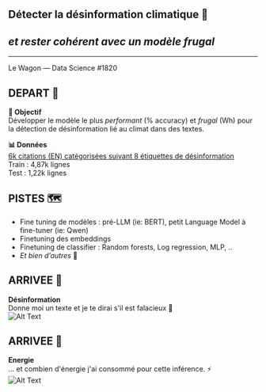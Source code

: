 ## Détecter la désinformation climatique 📝   
## *et rester cohérent avec un modèle frugal* 
  
---  
Le Wagon — Data Science #1820

## DEPART 🚀  
**🎯 Objectif**  
Développer le modèle le plus *performant* (% accuracy) et *frugal* (Wh) pour la détection de désinformation lié au climat dans des textes.

**📊 Données**  
[6k citations (EN) catégorisées suivant 8 étiquettes de désinformation](https://huggingface.co/datasets/QuotaClimat/frugalaichallenge-text-train)  
Train : 4,87k lignes  
Test : 1,22k lignes  

## PISTES 🗺️  
- Fine tuning de modèles : pré-LLM (ie: BERT), petit Language Model à fine-tuner (ie: Qwen)
- Finetuning des embeddings
- Finetuning de classifier : Random forests, Log regression, MLP, ..
- *Et bien d’autres*  🥰

## ARRIVEE 🏁  

**Désinformation**  
Donne moi un texte et je te dirai s'il est falacieux 🔮  
![Alt Text](https://media3.giphy.com/media/v1.Y2lkPTc5MGI3NjExaDRzYzNwY3NwMHJnMjhwejA3c2VlcG5pdGJjd3Zua2NpdmRza2VrZiZlcD12MV9pbnRlcm5hbF9naWZfYnlfaWQmY3Q9Zw/yxx6hlbDZ4Q6MX3rS4/giphy.gif)

## ARRIVEE 🏁  

**Energie**  
... et combien d'énergie j'ai consommé pour cette inférence. ⚡️  
![Alt Text](https://media2.giphy.com/media/v1.Y2lkPTc5MGI3NjExaHYwbWoxcmswcTIxYW5qdjVqeXlxcmhmcHV3cWM1eDR5cmhvYnBmNiZlcD12MV9pbnRlcm5hbF9naWZfYnlfaWQmY3Q9Zw/BJtFvZfq32ty99kvXw/giphy.gif)
